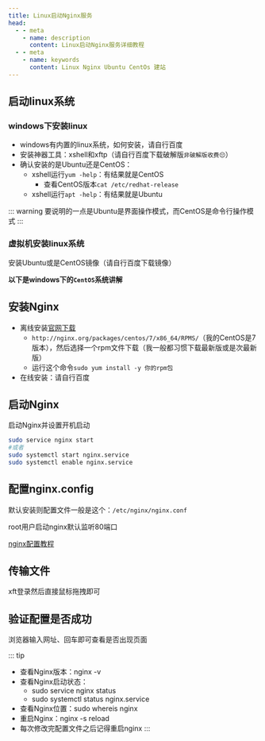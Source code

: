 ```yaml
---
title: Linux启动Nginx服务
head:
  - - meta
    - name: description
      content: Linux启动Nginx服务详细教程
  - - meta
    - name: keywords
      content: Linux Nginx Ubuntu CentOs 建站
---
```


## 启动linux系统

### windows下安装linux

- windows有内置的linux系统，如何安装，请自行百度
- 安装神器工具：xshell和xftp（请自行百度下载破解版`非破解版收费😔`）
- 确认安装的是Ubuntu还是CentOS：
  - xshell运行`yum -help`：有结果就是CentOS
    - 查看CentOS版本`cat /etc/redhat-release`
  - xshell运行`apt -help`：有结果就是Ubuntu

::: warning
要说明的一点是Ubuntu是界面操作模式，而CentOS是命令行操作模式
:::

### 虚拟机安装linux系统

安装Ubuntu或是CentOS镜像（请自行百度下载镜像）

**以下是windows下的`CentOS`系统讲解**

## 安装Nginx

- 离线安装[官网下载](http://nginx.org/packages/)
  - `http://nginx.org/packages/centos/7/x86_64/RPMS/`（我的CentOS是7版本），然后选择一个rpm文件下载（我一般都习惯下载最新版或是次最新版）
  - 运行这个命令`sudo yum install -y 你的rpm包`
- 在线安装：请自行百度

## 启动Nginx

启动Nginx并设置开机启动

``` bash
sudo service nginx start
#或者
sudo systemctl start nginx.service
sudo systemctl enable nginx.service
```

## 配置nginx.config

默认安装则配置文件一般是这个：`/etc/nginx/nginx.conf`

root用户启动nginx默认监听80端口

[nginx配置教程](./nginx.md)

## 传输文件

xft登录然后直接鼠标拖拽即可

## 验证配置是否成功

浏览器输入网址、回车即可查看是否出现页面

::: tip

- 查看Nginx版本：nginx -v
- 查看Nginx启动状态：
  - sudo service nginx status
  - sudo systemctl status nginx.service
- 查看Nginx位置：sudo whereis nginx
- 重启Nginx：nginx -s reload
- 每次修改完配置文件之后记得重启nginx
:::
